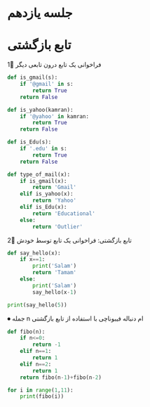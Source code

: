 # جلسه یازدهم

# تابع بازگشتی

1⃣ فراخوانی یک تابع درون تابعی دیگر
```python
def is_gmail(s):
    if '@gmail' in s:
        return True
    return False

def is_yahoo(kamran):
    if '@yahoo' in kamran:
        return True
    return False

def is_Edu(s):
    if '.edu' in s:
        return True
    return False

def type_of_mail(x):
    if is_gmail(x):
        return 'Gmail'
    elif is_yahoo(x):
        return 'Yahoo'
    elif is_Edu(x):
        return 'Educational'
    else:
        return 'Outlier'
```
2⃣ تابع بازگشتی: فراخوانی یک تابع توسط خودش
```python
def say_hello(x):
    if x==1:
        print('Salam')
        return 'Tamam'
    else:
        print('Salam')
        say_hello(x-1)

print(say_hello(5))
```
⏺ جمله n ام دنباله فیبوناچی با استفاده از تابع بازگشتی
```python
def fibo(n):
    if n<=0:
        return -1
    elif n==1:
        return 1
    elif n==2:
        return 1
    return fibo(n-1)+fibo(n-2)

for i in range(1,11):
    print(fibo(i))
```  
